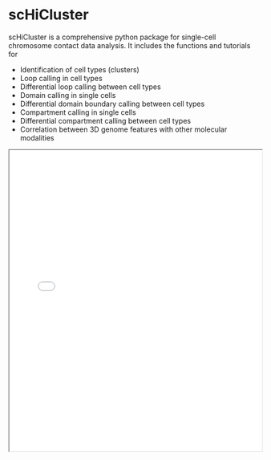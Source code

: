 # scHiCluster

scHiCluster is a comprehensive python package for single-cell chromosome contact data analysis. It includes the functions and tutorials for 
- Identification of cell types (clusters)
- Loop calling in cell types
- Differential loop calling between cell types
- Domain calling in single cells
- Differential domain boundary calling between cell types
- Compartment calling in single cells
- Differential compartment calling between cell types
- Correlation between 3D genome features with other molecular modalities

<iframe src="schicluster.html" width="100%" height="600px"></iframe>